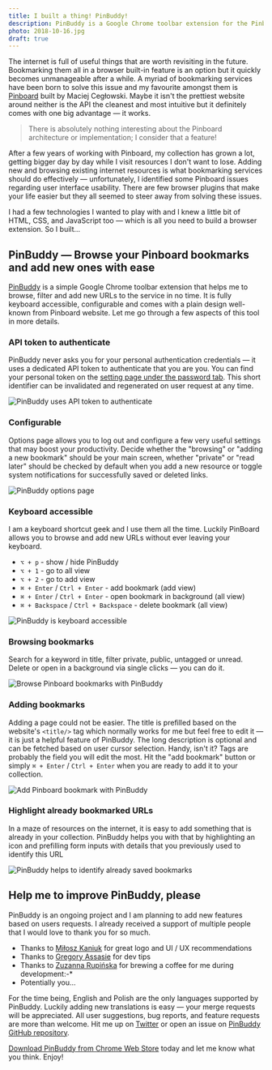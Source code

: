 ```yaml
---
title: I built a thing! PinBuddy!
description: PinBuddy is a Google Chrome toolbar extension for the Pinboard bookmarking service that lets you browse and add new bookmarks with ease. It is fully keyboard accessible and highlights previously bookmarked websites. It uses pinboard service tokens for server communications and never asks for your authentication credentials hence secure.
photo: 2018-10-16.jpg
draft: true
---
```


The internet is full of useful things that are worth revisiting in the future. Bookmarking them all in a browser built-in feature is an option but it quickly becomes unmanageable after a while. A myriad of bookmarking services have been born to solve this issue and my favourite amongst them is [Pinboard](http://pinboard.in) built by Maciej Cegłowski. Maybe it isn't the prettiest website around neither is the API the cleanest and most intuitive but it definitely comes with one big advantage — it works.

> There is absolutely nothing interesting about the Pinboard architecture or implementation; I consider that a feature!

After a few years of working with Pinboard, my collection has grown a lot, getting bigger day by day while I visit resources I don't want to lose. Adding new and browsing existing internet resources is what bookmarking services should do effectively — unfortunately, I identified some Pinboard issues regarding user interface usability. There are few browser plugins that make your life easier but they all seemed to steer away from solving these issues.

I had a few technologies I wanted to play with and I knew a little bit of HTML, CSS, and JavaScript too — which is all you need to build a browser extension. So I built…

## PinBuddy — Browse your Pinboard bookmarks and add new ones with ease

[PinBuddy](https://chrome.google.com/webstore/detail/pinbuddy/ppokjacfheflhaojmndcblibahmopkfl) is a simple Google Chrome toolbar extension that helps me to browse, filter and add new URLs to the service in no time. It is fully keyboard accessible, configurable and comes with a plain design well-known from Pinboard website. Let me go through a few aspects of this tool in more details.

### API token to authenticate

PinBuddy never asks you for your personal authentication credentials — it uses a dedicated API token to authenticate that you are you. You can find your personal token on the [setting page under the password tab](https://pinboard.in/settings/password). This short identifier can be invalidated and regenerated on user request at any time.

![PinBuddy uses API token to authenticate](/photos/2018-10-16-1.jpg)

### Configurable

Options page allows you to log out and configure a few very useful settings that may boost your productivity. Decide whether the "browsing" or "adding a new bookmark" should be your main screen, whether "private" or "read later" should be checked by default when you add a new resource or toggle system notifications for successfully saved or deleted links.

![PinBuddy options page](/photos/2018-10-16-2.jpg)

### Keyboard accessible

I am a keyboard shortcut geek and I use them all the time. Luckily PinBoard allows you to browse and add new URLs without ever leaving your keyboard.

- `⌥ + p` - show / hide PinBuddy
- `⌥ + 1` - go to all view
- `⌥ + 2` - go to add view
- `⌘ + Enter` / `Ctrl + Enter` - add bookmark (add view)
- `⌘ + Enter` / `Ctrl + Enter` - open bookmark in background (all view)
- `⌘ + Backspace` / `Ctrl + Backspace` - delete bookmark (all view)


![PinBuddy is keyboard accessible](/photos/2018-10-16-3.gif)

### Browsing bookmarks

Search for a keyword in title, filter private, public, untagged or unread. Delete or open in a background via single clicks — you can do it.

![Browse Pinboard bookmarks with PinBuddy](/photos/2018-10-16-4.jpg)

### Adding bookmarks

Adding a page could not be easier. The title is prefilled based on the website's `<title/>` tag which normally works for me but feel free to edit it — it is just a helpful feature of PinBuddy. The long description is optional and can be fetched based on user cursor selection. Handy, isn't it? Tags are probably the field you will edit the most.  Hit the "add bookmark" button or simply `⌘ + Enter` / `Ctrl + Enter`  when you are ready to add it to your collection.

![Add Pinboard bookmark with PinBuddy](/photos/2018-10-16-5.jpg)

### Highlight already bookmarked URLs

In a maze of resources on the internet, it is easy to add something that is already in your collection. PinBuddy helps you with that by highlighting an icon and prefilling form inputs with details that you previously used to identify this URL

![PinBuddy helps to identify already saved bookmarks](/photos/2018-10-16-6.jpg)

## Help me to improve PinBuddy, please

PinBuddy is an ongoing project and I am planning to add new features based on users requests. I already received a support of multiple people that I would love to thank you for so much.

- Thanks to [Miłosz Kaniuk](https://www.behance.net/miloszkanibf79) for great logo and UI / UX recommendations
- Thanks to [Gregory Assasie](https://twitter.com/gregory_jarvez) for dev tips
- Thanks to [Zuzanna Rupińska](https://www.instagram.com/zuzanna.rupinska/) for brewing a coffee for me during development:-*
- Potentially you…

For the time being, English and Polish are the only languages supported by PinBuddy. Luckily adding new translations is easy — your merge requests will be appreciated. All user suggestions, bug reports, and feature requests are more than welcome. Hit me up on [Twitter](https://twitter.com/pawelgrzybek) or open an issue on [PinBuddy GitHub repository](https://github.com/pawelgrzybek/PinBuddy).

[Download PinBuddy from Chrome Web Store](https://chrome.google.com/webstore/detail/pinbuddy/ppokjacfheflhaojmndcblibahmopkfl) today and let me know what you think. Enjoy!
